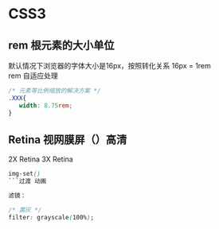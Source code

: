 # CSS3
## rem 根元素的大小单位
默认情况下浏览器的字体大小是16px，按照转化关系 16px = 1rem   
rem 自适应处理
```css
/* 元素等比例缩放的解决方案 */
.XXX{
   width: 8.75rem;
}

```

## Retina 视网膜屏（）高清

2X Retina
3X Retina

```css
img-set()
```过渡 动画

滤镜：

/* 置灰 */
filter: grayscale(100%);
